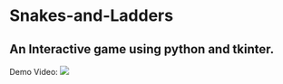 # Snakes-and-Ladders

## An Interactive game using python and tkinter.

Demo Video:
<img src = "Snake_n_ladder_demo.gif"/>

